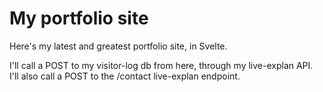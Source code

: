 # My portfolio site

Here's my latest and greatest portfolio site, in Svelte.

I'll call a POST to my visitor-log db from here, through my live-explan API.
I'll also call a POST to the /contact live-explan endpoint.